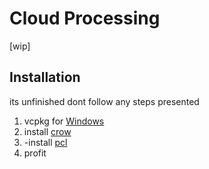 # Cloud Processing

[wip]

## Installation
its unfinished dont follow any steps presented
1. vcpkg for [Windows](https://github.com/microsoft/vcpkg?tab=readme-ov-file#quick-start-unix)
2. install [crow](https://crowcpp.org/master/getting_started/setup/windows/#getting-and-compiling-crow)
3. -install [pcl](https://pointclouds.org/downloads/#cross-platform)
4. profit

